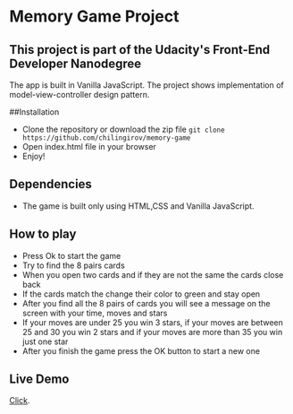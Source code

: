 # Memory Game Project

## This project is part of the Udacity's Front-End Developer Nanodegree

The app is built in Vanilla JavaScript. The project shows implementation of model-view-controller design pattern.

##Installation

- Clone the repository or download the zip file
`git clone https://github.com/chilingirov/memory-game`
- Open index.html file in your browser
- Enjoy!

## Dependencies
- The game is built only using HTML,CSS and  Vanilla JavaScript.

## How to play
- Press Ok to start the game
- Try to find the 8 pairs cards
- When you open two cards and if they are not the same the cards close back
- If the cards match the change their color to green and stay open
- After you find all the 8 pairs of cards you will see a message on the screen with your time, moves and stars
- If your moves are under 25 you win 3 stars, if your moves are between 25 and 30 you win 2 stars and if your moves are more than 35 you win just one star
- After you finish the game press the OK button to start a new one

## Live Demo
 [Click]( https://chilingirov.github.io/memory-game/.).




